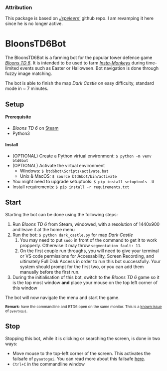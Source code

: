 ### Attribution
This package is based on [_Jspeleers'_](https://github.com/JSpeleers/BloonsTD6Bot) github repo. I am revamping it here since he is no longer active.

# BloonsTD6Bot

The BloonsTD6Bot is a farming bot for the popular tower defence game [_Bloons TD 6_](https://ninjakiwi.com/Games/Steam/Bloons-TD-6-Steam.html). 
It is intended to be used to farm [_Insta-Monkeys_](https://bloons.fandom.com/wiki/Insta-Monkey) during time-limited 
events such as Easter or Halloween. Bot navigation is done through fuzzy image matching.

The bot is able to finish the map _Dark Castle_ on easy difficulty, standard mode in ~ 7 minutes. 

## Setup

#### Prerequisite

- _Bloons TD 6_ on [Steam](https://store.steampowered.com/app/960090/Bloons_TD_6/)
- Python3

#### Install

- (OPTIONAL) Create a Python virtual environment: `$ python -m venv btd6bot`
- (OPTIONAL) Activate the virtual environment
    - Windows: `$ btd6bot\Scripts\activate.bat` 
    - Unix & MacOS: `$ source btd6bot/bin/activate`
- You might need to upgrade setuptools: `$ pip install setuptools -U`
- Install requirements: `$ pip install -r requirements.txt`

## Start

Starting the bot can be done using the following steps:

1. Run _Bloons TD 6_  from Steam, windowed, with a resolution of 1440x900 and leave it at the home menu
2. Run the bot: `$ python dark_castle.py` for map _Dark Castle_ 
   1. You may need to put `sudo` in front of the command to get it to work propperly. Otherwise it may throw `segmentation fault: 11`.
   2. On the first couple run throughs, you will need to give your terminal or VS code permissions for Accessability, Screen Recording, and ultimately Full Disk Access in order to run this bot successfully. Your system should prompt for the first two, or you can add them manually before the first run.
3. During the initialisation of this bot, switch to the _Bloons TD 6_ game so it is the top most window 
**and** place your mouse on the top left corner of this window

The bot will now navigate the menu and start the game.

<sub>**Remark**: have the commandline and BTD6 open on the same monitor. 
This is a [known issue](https://github.com/asweigart/pyautogui/issues/9) of `pyautogui`.</sub>

## Stop

Stopping this bot, while it is clicking or searching the screen, is done in two ways:

- Move mouse to the top-left corner of the screen. This activates the failsafe of `pyautogui`. 
You can read more about this failsafe [here](https://pyautogui.readthedocs.io/en/latest/introduction.html#fail-safes).
- `Ctrl+C` in the commandline window

#
